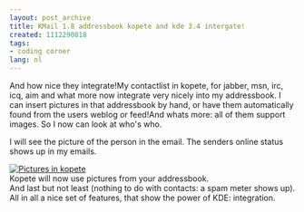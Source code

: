 ```yaml
---
layout: post_archive
title: KMail 1.8 addressbook kopete and kde 3.4 intergate!
created: 1112290818
tags:
- coding corner
lang: nl
---
```

And how nice they integrate!My contactlist in kopete, for jabber, msn, irc, icq, aim and what more now integrate very nicely into my addressbook. I can insert pictures in that addressbook by hand, or have them automatically found from the users weblog or feed!And whats more: all of them support images. So I now can look at who's who.

I will see the picture of the person in the email. The senders online status shows up in my emails.<div class="image"> [![Pictures in kopete](/img_assist/gen/255&thumb=1)](/node/255)  <div class="caption">Kopete will now use pictures from your addressbook.</div></div>And last but not least (nothing to do with contacts: a spam meter shows up). All in all a nice set of features, that show the power of KDE: integration.
